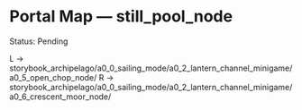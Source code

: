 # Portal Map — still_pool_node

Status: Pending

L → storybook_archipelago/a0_0_sailing_mode/a0_2_lantern_channel_minigame/a0_5_open_chop_node/
R → storybook_archipelago/a0_0_sailing_mode/a0_2_lantern_channel_minigame/a0_6_crescent_moor_node/

